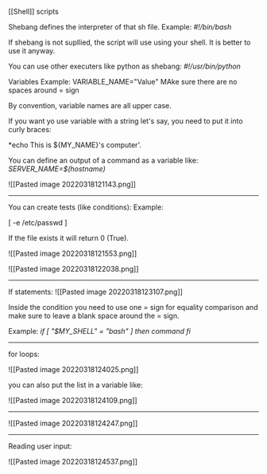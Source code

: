 [[Shell]] scripts

Shebang defines the interpreter of that sh file.
Example: *#!/bin/bash*

If shebang is not supllied, the script will use using your shell. It is better to use it anyway.

You can use other executers like python as shebang:
*#!/usr/bin/python*

Variables Example:
VARIABLE_NAME="Value"
MAke sure there are no spaces around = sign

By convention, variable names are all upper case.

If you want yo use variable with a string let's say, you need to put it into curly braces:

*echo This is ${MY_NAME}'s computer'.

You can define an output of a command as a variable like:
*SERVER_NAME=$(hostname)*

![[Pasted image 20220318121143.png]]

-----------------

You can create tests (like conditions):
Example:

[ -e /etc/passwd ]

If the file exists it will return 0 (True).

![[Pasted image 20220318121553.png]]

![[Pasted image 20220318122038.png]]

----------------------------

If statements:
![[Pasted image 20220318123107.png]]


Inside the condition you need to use one = sign for equality comparison and make sure to leave a blank space around the = sign.

Example:
*if [ "$MY_SHELL" = "bash" ]
then
	command
fi*

------------------
for loops:

![[Pasted image 20220318124025.png]]

you can also put the list in a variable like:

![[Pasted image 20220318124109.png]]

--------------

![[Pasted image 20220318124247.png]]

---------------------------

Reading user input:

![[Pasted image 20220318124537.png]]


